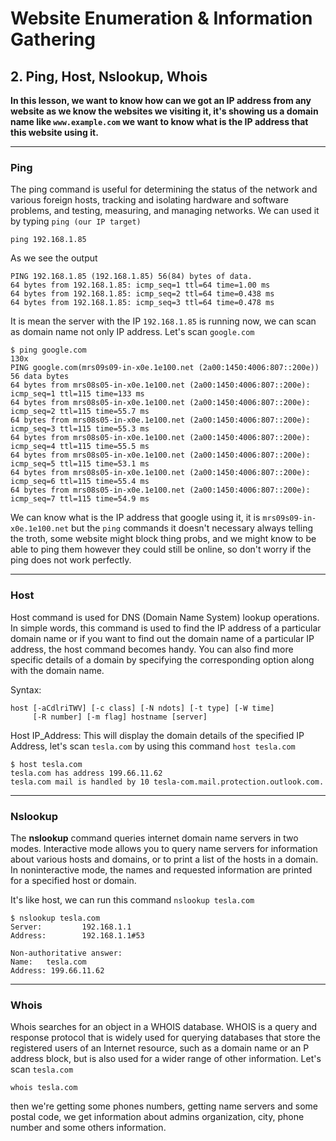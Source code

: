 # **Website Enumeration & Information Gathering**

## 2. Ping, Host, Nslookup, Whois

**In this lesson, we want to know how can we got an IP address from any website as we know the websites we visiting it, it's showing us a domain name like `www.example.com` we want to know what is the IP address that this website using it.**

---

### Ping

The ping command is useful for determining the status of the network and various foreign hosts, tracking and isolating hardware and software problems, and testing, measuring, and managing networks. We can used it by typing `ping (our IP target)`

    ping 192.168.1.85

As we see the output

    PING 192.168.1.85 (192.168.1.85) 56(84) bytes of data.
    64 bytes from 192.168.1.85: icmp_seq=1 ttl=64 time=1.00 ms
    64 bytes from 192.168.1.85: icmp_seq=2 ttl=64 time=0.438 ms
    64 bytes from 192.168.1.85: icmp_seq=3 ttl=64 time=0.478 ms

It is mean the server with the IP `192.168.1.85` is running now, we can scan as domain name not only IP address. Let's scan `google.com`

    $ ping google.com                                                    130x
    PING google.com(mrs09s09-in-x0e.1e100.net (2a00:1450:4006:807::200e)) 56 data bytes
    64 bytes from mrs08s05-in-x0e.1e100.net (2a00:1450:4006:807::200e): icmp_seq=1 ttl=115 time=133 ms
    64 bytes from mrs08s05-in-x0e.1e100.net (2a00:1450:4006:807::200e): icmp_seq=2 ttl=115 time=55.7 ms
    64 bytes from mrs08s05-in-x0e.1e100.net (2a00:1450:4006:807::200e): icmp_seq=3 ttl=115 time=55.3 ms
    64 bytes from mrs08s05-in-x0e.1e100.net (2a00:1450:4006:807::200e): icmp_seq=4 ttl=115 time=55.5 ms
    64 bytes from mrs08s05-in-x0e.1e100.net (2a00:1450:4006:807::200e): icmp_seq=5 ttl=115 time=53.1 ms
    64 bytes from mrs08s05-in-x0e.1e100.net (2a00:1450:4006:807::200e): icmp_seq=6 ttl=115 time=55.4 ms
    64 bytes from mrs08s05-in-x0e.1e100.net (2a00:1450:4006:807::200e): icmp_seq=7 ttl=115 time=54.9 ms

We can know what is the IP address that google using it, it is `mrs09s09-in-x0e.1e100.net` but the `ping` commands it doesn't necessary always telling the troth, some website might block thing probs, and we might know to be able to ping them however they could still be online, so don't worry if the ping does not work perfectly.

---

### Host

Host command is used for DNS (Domain Name System) lookup operations. In simple words, this command is used to find the IP address of a particular domain name or if you want to find out the domain name of a particular IP address, the host command becomes handy. You can also find more specific details of a domain by specifying the corresponding option along with the domain name.

Syntax:

    host [-aCdlriTWV] [-c class] [-N ndots] [-t type] [-W time]
         [-R number] [-m flag] hostname [server]

Host IP_Address: This will display the domain details of the specified IP Address, let's scan `tesla.com` by using this command `host tesla.com`

    $ host tesla.com
    tesla.com has address 199.66.11.62
    tesla.com mail is handled by 10 tesla-com.mail.protection.outlook.com.

---

### Nslookup

The **nslookup** command queries internet domain name servers in two modes. Interactive mode allows you to query name servers for information about various hosts and domains, or to print a list of the hosts in a domain. In noninteractive mode, the names and requested information are printed for a specified host or domain.

It's like host, we can run this command `nslookup tesla.com`

    $ nslookup tesla.com
    Server:         192.168.1.1
    Address:        192.168.1.1#53

    Non-authoritative answer:
    Name:   tesla.com
    Address: 199.66.11.62

---

### Whois

Whois searches for an object in a WHOIS database. WHOIS is a query and response protocol that is widely used for querying databases that store the registered users of an Internet resource, such as a domain name or an P address block, but is also used for a wider range of other information. Let's scan `tesla.com`

    whois tesla.com

then we're getting some phones numbers, getting name servers and some postal code, we get information about admins organization, city, phone number and some others information.
